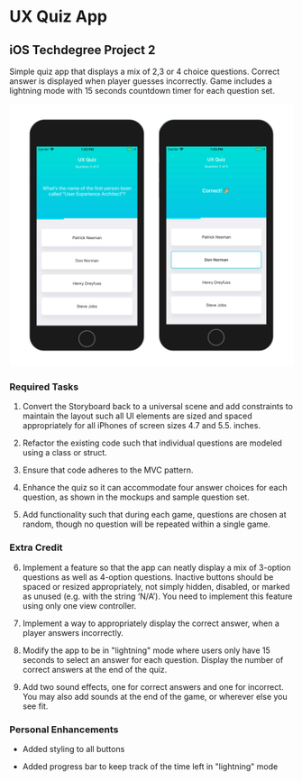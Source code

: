 # UX Quiz App
## iOS Techdegree Project 2
Simple quiz app that displays a mix of 2,3 or 4 choice questions.
Correct answer is displayed when player guesses incorrectly.
Game includes a lightning mode with 15 seconds countdown timer for each question set.

![image of the app](https://github.com/elenamene/quiz-app/blob/master/screenshot2.png)

### Required Tasks

1. Convert the Storyboard back to a universal scene and add constraints to maintain the layout such all UI elements are sized and spaced appropriately for all iPhones of screen sizes 4.7 and 5.5. inches.

2. Refactor the existing code such that individual questions are modeled using a class or struct.

3. Ensure that code adheres to the MVC pattern.

4. Enhance the quiz so it can accommodate four answer choices for each question, as shown in the mockups and sample question set.

5. Add functionality such that during each game, questions are chosen at random, though no question will be repeated within a single game.

### Extra Credit

6. Implement a feature so that the app can neatly display a mix of 3-option questions as well as 4-option questions. Inactive buttons should be spaced or resized appropriately, not simply hidden, disabled, or marked as unused (e.g. with the string ‘N/A’). You need to implement this feature using only one view controller.

7. Implement a way to appropriately display the correct answer, when a player answers incorrectly.

8. Modify the app to be in "lightning" mode where users only have 15 seconds to select an answer for each question. Display the number of correct answers at the end of the quiz.

9. Add two sound effects, one for correct answers and one for incorrect. You may also add sounds at the end of the game, or wherever else you see fit.

### Personal Enhancements

* Added styling to all buttons

* Added progress bar to keep track of the time left in "lightning" mode
